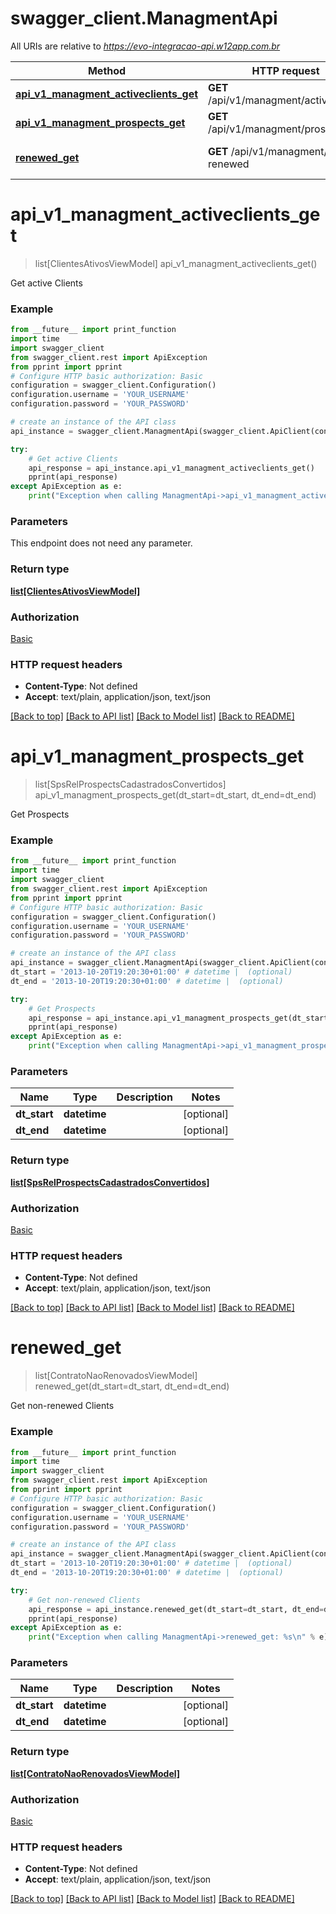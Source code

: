 # swagger_client.ManagmentApi

All URIs are relative to *https://evo-integracao-api.w12app.com.br*

Method | HTTP request | Description
------------- | ------------- | -------------
[**api_v1_managment_activeclients_get**](ManagmentApi.md#api_v1_managment_activeclients_get) | **GET** /api/v1/managment/activeclients | Get active Clients
[**api_v1_managment_prospects_get**](ManagmentApi.md#api_v1_managment_prospects_get) | **GET** /api/v1/managment/prospects | Get Prospects
[**renewed_get**](ManagmentApi.md#renewed_get) | **GET** /api/v1/managment/not-renewed | Get non-renewed Clients

# **api_v1_managment_activeclients_get**
> list[ClientesAtivosViewModel] api_v1_managment_activeclients_get()

Get active Clients

### Example
```python
from __future__ import print_function
import time
import swagger_client
from swagger_client.rest import ApiException
from pprint import pprint
# Configure HTTP basic authorization: Basic
configuration = swagger_client.Configuration()
configuration.username = 'YOUR_USERNAME'
configuration.password = 'YOUR_PASSWORD'

# create an instance of the API class
api_instance = swagger_client.ManagmentApi(swagger_client.ApiClient(configuration))

try:
    # Get active Clients
    api_response = api_instance.api_v1_managment_activeclients_get()
    pprint(api_response)
except ApiException as e:
    print("Exception when calling ManagmentApi->api_v1_managment_activeclients_get: %s\n" % e)
```

### Parameters
This endpoint does not need any parameter.

### Return type

[**list[ClientesAtivosViewModel]**](ClientesAtivosViewModel.md)

### Authorization

[Basic](../README.md#Basic)

### HTTP request headers

 - **Content-Type**: Not defined
 - **Accept**: text/plain, application/json, text/json

[[Back to top]](#) [[Back to API list]](../README.md#documentation-for-api-endpoints) [[Back to Model list]](../README.md#documentation-for-models) [[Back to README]](../README.md)

# **api_v1_managment_prospects_get**
> list[SpsRelProspectsCadastradosConvertidos] api_v1_managment_prospects_get(dt_start=dt_start, dt_end=dt_end)

Get Prospects

### Example
```python
from __future__ import print_function
import time
import swagger_client
from swagger_client.rest import ApiException
from pprint import pprint
# Configure HTTP basic authorization: Basic
configuration = swagger_client.Configuration()
configuration.username = 'YOUR_USERNAME'
configuration.password = 'YOUR_PASSWORD'

# create an instance of the API class
api_instance = swagger_client.ManagmentApi(swagger_client.ApiClient(configuration))
dt_start = '2013-10-20T19:20:30+01:00' # datetime |  (optional)
dt_end = '2013-10-20T19:20:30+01:00' # datetime |  (optional)

try:
    # Get Prospects
    api_response = api_instance.api_v1_managment_prospects_get(dt_start=dt_start, dt_end=dt_end)
    pprint(api_response)
except ApiException as e:
    print("Exception when calling ManagmentApi->api_v1_managment_prospects_get: %s\n" % e)
```

### Parameters

Name | Type | Description  | Notes
------------- | ------------- | ------------- | -------------
 **dt_start** | **datetime**|  | [optional] 
 **dt_end** | **datetime**|  | [optional] 

### Return type

[**list[SpsRelProspectsCadastradosConvertidos]**](SpsRelProspectsCadastradosConvertidos.md)

### Authorization

[Basic](../README.md#Basic)

### HTTP request headers

 - **Content-Type**: Not defined
 - **Accept**: text/plain, application/json, text/json

[[Back to top]](#) [[Back to API list]](../README.md#documentation-for-api-endpoints) [[Back to Model list]](../README.md#documentation-for-models) [[Back to README]](../README.md)

# **renewed_get**
> list[ContratoNaoRenovadosViewModel] renewed_get(dt_start=dt_start, dt_end=dt_end)

Get non-renewed Clients

### Example
```python
from __future__ import print_function
import time
import swagger_client
from swagger_client.rest import ApiException
from pprint import pprint
# Configure HTTP basic authorization: Basic
configuration = swagger_client.Configuration()
configuration.username = 'YOUR_USERNAME'
configuration.password = 'YOUR_PASSWORD'

# create an instance of the API class
api_instance = swagger_client.ManagmentApi(swagger_client.ApiClient(configuration))
dt_start = '2013-10-20T19:20:30+01:00' # datetime |  (optional)
dt_end = '2013-10-20T19:20:30+01:00' # datetime |  (optional)

try:
    # Get non-renewed Clients
    api_response = api_instance.renewed_get(dt_start=dt_start, dt_end=dt_end)
    pprint(api_response)
except ApiException as e:
    print("Exception when calling ManagmentApi->renewed_get: %s\n" % e)
```

### Parameters

Name | Type | Description  | Notes
------------- | ------------- | ------------- | -------------
 **dt_start** | **datetime**|  | [optional] 
 **dt_end** | **datetime**|  | [optional] 

### Return type

[**list[ContratoNaoRenovadosViewModel]**](ContratoNaoRenovadosViewModel.md)

### Authorization

[Basic](../README.md#Basic)

### HTTP request headers

 - **Content-Type**: Not defined
 - **Accept**: text/plain, application/json, text/json

[[Back to top]](#) [[Back to API list]](../README.md#documentation-for-api-endpoints) [[Back to Model list]](../README.md#documentation-for-models) [[Back to README]](../README.md)

